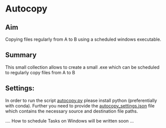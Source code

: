 # Autocopy

## Aim
Copying files regularly from A to B using a scheduled windows executable.

## Summary
This small collection allows to create a small .exe which can be scheduled to
regularly copy files from A to B

## Settings:
In order to run the script [autocopy.py][1] please install python (preferentially with conda).
Further you need to provide the [autocopy_settings.json][2] file which contains the
necessary source and destination file paths.

.... How to schedule Tasks on Windows will be written soon ...


[1]: ../master/autocopy.py
[2]: ../master/autocopy_settings.json

